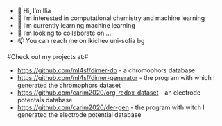 - 👋 Hi, I’m Ilia
- 👀 I’m interested in computational chemistry and machine learning
- 🌱 I’m currently learning machine learning
- 💞️ I’m looking to collaborate on ...
- 📫 You can reach me on ikichev <You know what> uni-sofia <And here too> bg

#Check out my projects at:#
 - https://github.com/ml4sf/dimer-db - a chromophors database
 - https://github.com/ml4sf/dimer-generator - the program with which I generated the chromophors dataset
 - https://github.com/carim2020/org-redox-dataset - an electrode potentals database  
 - https://github.com/carim2020/der-gen - the program with witch I generated the electrode potential database


<!---
iliqKichev/iliqKichev is a ✨ special ✨ repository because its `README.md` (this file) appears on your GitHub profile.
You can click the Preview link to take a look at your changes.
--->
